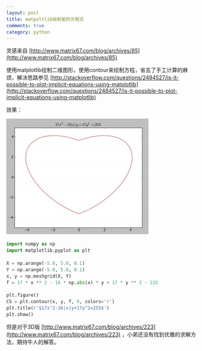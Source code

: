 ```yaml
---
layout: post
title: matpoltlib绘制爱的方程式
comments: true
category: python
---
```


灵感来自 [http://www.matrix67.com/blog/archives/85](http://www.matrix67.com/blog/archives/85) 

使用matplotlib绘制二维图形，使用contour来绘制方程，省去了手工计算的麻烦，解决思路参见
[http://stackoverflow.com/questions/2484527/is-it-possible-to-plot-implicit-equations-using-matplotlib](http://stackoverflow.com/questions/2484527/is-it-possible-to-plot-implicit-equations-using-matplotlib)

效果：

![](/images/blog/love_equation.jpg)

```python
import numpy as np
import matplotlib.pyplot as plt

X = np.arange(-5.0, 5.0, 0.1)
Y = np.arange(-5.0, 5.0, 0.1)
x, y = np.meshgrid(X, Y)
f = 17 * x ** 2 - 16 * np.abs(x) * y + 17 * y ** 2 - 225

plt.figure()
CS = plt.contour(x, y, f, 0, colors='r')
plt.title(r'$17x^2-16|x|y+17y^2=255$')
plt.show()
```

但是对于3D版 [http://www.matrix67.com/blog/archives/223](http://www.matrix67.com/blog/archives/223) ，小弟还没有找到优雅的求解方法，期待牛人的解答。
